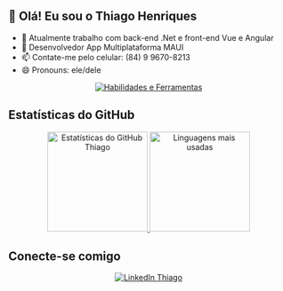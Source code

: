 ## 👋 Olá! Eu sou o Thiago Henriques

- 🔭 Atualmente trabalho com back-end .Net e front-end Vue e Angular
- 🌱 Desenvolvedor App Multiplataforma MAUI 
- 📫 Contate-me pelo celular: (84) 9 9670-8213
- 😄 Pronouns: ele/dele

<p align="center">
  <a href="https://skillicons.dev">
    <img src="https://skillicons.dev/icons?i=git,github,mysql,nodejs,css,html,js,ts,angular,vue,cs,androidstudio" alt="Habilidades e Ferramentas" />
  </a>
</p>

## Estatísticas do GitHub

<p align="center">
  <a href="https://github.com/ThiagoHenriquesPessoa">
    <img height="180em" src="https://github-readme-stats.vercel.app/api?username=ThiagoHenriquesPessoa&show_icons=true&theme=dark&include_all_commits=true&count_private=true" alt="Estatísticas do GitHub Thiago" />
    <img height="180em" src="https://github-readme-stats.vercel.app/api/top-langs/?username=ThiagoHenriquesPessoa&layout=compact&langs_count=7&theme=dark" alt="Linguagens mais usadas" />
  </a>
</p>

## Conecte-se comigo

<p align="center">
  <a href="https://www.linkedin.com/in/thiago-henriques-0b4081139/" target="_blank">
    <img src="https://img.shields.io/badge/-LinkedIn-%230077B5?style=for-the-badge&logo=linkedin&logoColor=white" alt="LinkedIn Thiago" />
  </a>   
</p>

<!-- Remova ou substitua essas referências se não forem relevantes -->
<!-- <a href="https://medium.com/@zluvsand">
    <img height="50" src="https://cdn4.iconfinder.com/data/icons/social-media-rounded-corners/512/Medium_rounded_cr-306.png" alt="Medium" />
</a> 
<a href="https://open.spotify.com/playlist/7KmIUNWrK8wEHfQcQfFrQ1?si=0e2d44043b5a40a4">
    <img height="50" src="https://cdn4.iconfinder.com/data/icons/logos-and-brands/512/315_Spotify_logo-128.png" alt="Spotify" />
</a> -->
